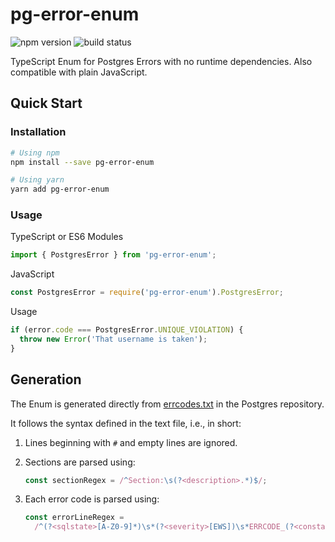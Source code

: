 # pg-error-enum

![npm version](https://img.shields.io/npm/v/pg-error-enum.svg)
![build status](https://github.com/nihalgonsalves/pg-error-enum/workflows/check/badge.svg)

TypeScript Enum for Postgres Errors with no runtime dependencies. Also compatible with plain JavaScript.

## Quick Start

### Installation

```sh
# Using npm
npm install --save pg-error-enum

# Using yarn
yarn add pg-error-enum
```

### Usage

TypeScript or ES6 Modules

```ts
import { PostgresError } from 'pg-error-enum';
```

JavaScript

```js
const PostgresError = require('pg-error-enum').PostgresError;
```

Usage

```ts
if (error.code === PostgresError.UNIQUE_VIOLATION) {
  throw new Error('That username is taken');
}
```

## Generation

The Enum is generated directly from [errcodes.txt](https://github.com/postgres/postgres/blob/master/src/backend/utils/errcodes.txt) in the Postgres repository.

It follows the syntax defined in the text file, i.e., in short:

1. Lines beginning with `#` and empty lines are ignored.

2. Sections are parsed using:

   ```ts
   const sectionRegex = /^Section:\s(?<description>.*)$/;
   ```

3. Each error code is parsed using:

   ```ts
   const errorLineRegex =
     /^(?<sqlstate>[A-Z0-9]*)\s*(?<severity>[EWS])\s*ERRCODE_(?<constant>[A-Z_]*)\s*(?<code>[a-z_]*)$/;
   ```
